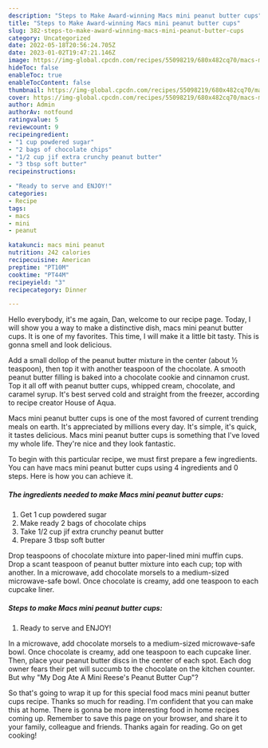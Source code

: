 ```yaml
---
description: "Steps to Make Award-winning Macs mini peanut butter cups"
title: "Steps to Make Award-winning Macs mini peanut butter cups"
slug: 382-steps-to-make-award-winning-macs-mini-peanut-butter-cups
category: Uncategorized
date: 2022-05-18T20:56:24.705Z
date: 2023-01-02T19:47:21.146Z
image: https://img-global.cpcdn.com/recipes/55098219/680x482cq70/macs-mini-peanut-butter-cups-recipe-main-photo.jpg
hideToc: false
enableToc: true
enableTocContent: false
thumbnail: https://img-global.cpcdn.com/recipes/55098219/680x482cq70/macs-mini-peanut-butter-cups-recipe-main-photo.jpg
cover: https://img-global.cpcdn.com/recipes/55098219/680x482cq70/macs-mini-peanut-butter-cups-recipe-main-photo.jpg
author: Admin
authorAv: notfound
ratingvalue: 5
reviewcount: 9
recipeingredient:
- "1 cup powdered sugar"
- "2 bags of chocolate chips"
- "1/2 cup jif extra crunchy peanut butter"
- "3 tbsp soft butter"
recipeinstructions:

- "Ready to serve and ENJOY!"
categories:
- Recipe
tags:
- macs
- mini
- peanut

katakunci: macs mini peanut 
nutrition: 242 calories
recipecuisine: American
preptime: "PT10M"
cooktime: "PT44M"
recipeyield: "3"
recipecategory: Dinner

---
```



Hello everybody, it's me again, Dan, welcome to our recipe page. Today, I will show you a way to make a distinctive dish, macs mini peanut butter cups. It is one of my favorites. This time, I will make it a little bit tasty. This is gonna smell and look delicious.

Add a small dollop of the peanut butter mixture in the center (about ½ teaspoon), then top it with another teaspoon of the chocolate. A smooth peanut butter filling is baked into a chocolate cookie and cinnamon crust. Top it all off with peanut butter cups, whipped cream, chocolate, and caramel syrup. It&#39;s best served cold and straight from the freezer, according to recipe creator House of Aqua.

Macs mini peanut butter cups is one of the most favored of current trending meals on earth. It's appreciated by millions every day. It's simple, it's quick, it tastes delicious. Macs mini peanut butter cups is something that I've loved my whole life. They're nice and they look fantastic.


To begin with this particular recipe, we must first prepare a few ingredients. You can have macs mini peanut butter cups using 4 ingredients and 0 steps. Here is how you can achieve it.

<!--inarticleads1-->

##### The ingredients needed to make Macs mini peanut butter cups:

1. Get 1 cup powdered sugar
1. Make ready 2 bags of chocolate chips
1. Take 1/2 cup jif extra crunchy peanut butter
1. Prepare 3 tbsp soft butter


Drop teaspoons of chocolate mixture into paper-lined mini muffin cups. Drop a scant teaspoon of peanut butter mixture into each cup; top with another. In a microwave, add chocolate morsels to a medium-sized microwave-safe bowl. Once chocolate is creamy, add one teaspoon to each cupcake liner. 

<!--inarticleads2-->

##### Steps to make Macs mini peanut butter cups:


1. Ready to serve and ENJOY!

In a microwave, add chocolate morsels to a medium-sized microwave-safe bowl. Once chocolate is creamy, add one teaspoon to each cupcake liner. Then, place your peanut butter discs in the center of each spot. Each dog owner fears their pet will succumb to the chocolate on the kitchen counter. But why &#34;My Dog Ate A Mini Reese&#39;s Peanut Butter Cup&#34;? 

So that's going to wrap it up for this special food macs mini peanut butter cups recipe. Thanks so much for reading. I'm confident that you can make this at home. There is gonna be more interesting food in home recipes coming up. Remember to save this page on your browser, and share it to your family, colleague and friends. Thanks again for reading. Go on get cooking!
